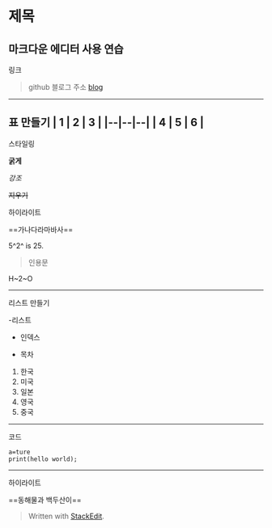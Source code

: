 ﻿# 제목

마크다운 에디터 사용 연습
---
링크 
> github 블로그 주소 [blog](https://himmelwants.github.io/)
---
표 만들기
| 1 | 2 | 3 |
|--|--|--|
| 4 | 5 | 6 |
---
스타일링

__굵게__

*강조*

~~지우기~~

하이라이트

==가나다라마바사==

5^2^ is 25.

> 인용문

H~2~O

---

리스트 만들기

-리스트
* 인덱스
+ 목차

1. 한국
2. 미국
3. 일본
4. 영국
5. 중국

---

코드 

    a=ture
    print(hello world);

---
하이라이트

==동해물과 백두산이==

> Written with [StackEdit](https://stackedit.io/).
<!--stackedit_data:
eyJoaXN0b3J5IjpbLTE0ODc3NzkwNjBdfQ==
-->
